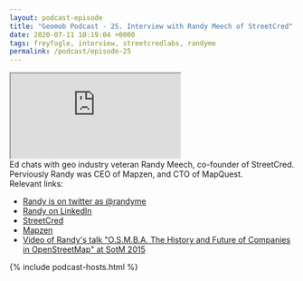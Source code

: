 ```yaml
--- 
layout: podcast-episode
title: "Geomob Podcast - 25. Interview with Randy Meech of StreetCred"
date: 2020-07-11 10:19:04 +0000
tags: freyfogle, interview, streetcredlabs, randyme
permalink: /podcast/episode-25
---
```


<iframe class="castos-iframe-player" src="https://5e2e9055a029d5-78101471.castos.com/player/213470"></iframe>

<div class="pt20">
Ed chats with geo industry veteran Randy Meech, co-founder of StreetCred. Perviously Randy was CEO of Mapzen, and CTO of MapQuest.
</div>

<div class="pt20">
  Relevant links:
  <ul>
    <li class="pt10"><a href="https://twitter.com/randyme">Randy is on twitter as @randyme</a></li>
    <li class="pt10"><a href="https://www.linkedin.com/in/randymeech/">Randy on LinkedIn</a></li>
    <li class="pt10"><a href="https://www.streetcred.co">StreetCred</a></li>
    <li class="pt10"><a href="https://www.mapzen.com">Mapzen</a></li>
    <li class="pt10"><a href="https://www.youtube.com/watch?v=MgEh9d9Rj74">Video of Randy's talk "O.S.M.B.A. The History and Future of Companies in OpenStreetMap" at SotM 2015</a></li>
  </ul>
</div>

{% include podcast-hosts.html %}













